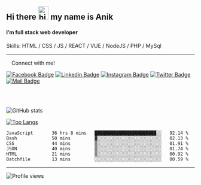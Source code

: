 ## Hi there <img src="https://user-images.githubusercontent.com/1303154/88677602-1635ba80-d120-11ea-84d8-d263ba5fc3c0.gif" width="28px" height="36" alt="hi"> my name is Anik

#### I’m full stack web developer

Skills:  HTML / CSS / JS / REACT / VUE / NodeJS / PHP / MySql


---

&emsp;Connect with me!

<a href="https://www.facebook.com/anik.aritro" target="_blank">![Facebook Badge](https://img.shields.io/badge/Facebook-1877F2?style=for-the-badge&logo=facebook&logoColor=white)</a> [![Linkedin Badge](https://img.shields.io/badge/LinkedIn-0077B5?style=for-the-badge&logo=linkedin&logoColor=white)](https://www.linkedin.com/in/anik-hossain540323/) [![Instagram Badge](https://img.shields.io/badge/Instagram-E4405F?style=for-the-badge&logo=instagram&logoColor=white)](https://www.instagram.com/aritro.anik) [![Twitter Badge](https://img.shields.io/badge/Twitter-1DA1F2?style=for-the-badge&logo=twitter&logoColor=white)](https://twitter.com/AritroAnik) [![Mail Badge](https://img.shields.io/badge/Gmail-D14836?style=for-the-badge&logo=gmail&logoColor=white)](mailto:anikhossain9120@gmail.com)

</br>
</br>


![GitHub stats](https://github-readme-stats.vercel.app/api?username=anik-hossain&show_icons=true&theme=monokai)

[![Top Langs](https://github-readme-stats.vercel.app/api/top-langs/?username=anik-hossain&layout=compact&theme=monokai)](https://github.com/anik-hossain)

<!--START_SECTION:waka-->

```text
JavaScript       36 hrs 8 mins   ███████████████████████░░   92.14 %
Bash             50 mins         ▓░░░░░░░░░░░░░░░░░░░░░░░░   02.13 %
CSS              44 mins         ▒░░░░░░░░░░░░░░░░░░░░░░░░   01.91 %
JSON             40 mins         ▒░░░░░░░░░░░░░░░░░░░░░░░░   01.74 %
HTML             21 mins         ▒░░░░░░░░░░░░░░░░░░░░░░░░   00.92 %
Batchfile        13 mins         ░░░░░░░░░░░░░░░░░░░░░░░░░   00.59 %
```

<!--END_SECTION:waka-->
---

![Profile views](https://gpvc.arturio.dev/anik-hossain)  
